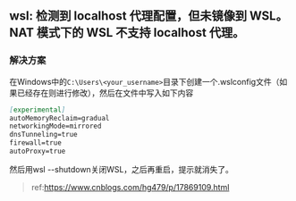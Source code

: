 ## wsl: 检测到 localhost 代理配置，但未镜像到 WSL。NAT 模式下的 WSL 不支持 localhost 代理。
### 解决方案
在Windows中的`C:\Users\<your_username>`目录下创建一个.wslconfig文件（如果已经存在则进行修改），然后在文件中写入如下内容
```markdown
[experimental]
autoMemoryReclaim=gradual  
networkingMode=mirrored
dnsTunneling=true
firewall=true
autoProxy=true
```
然后用wsl --shutdown关闭WSL，之后再重启，提示就消失了。

> ref:https://www.cnblogs.com/hg479/p/17869109.html
